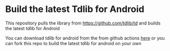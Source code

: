 # Build the latest Tdlib for Android 
This repository pulls the library from https://github.com/tdlib/td and builds the latest tdlib for Android

You can download tdlib for android from the from github actions [here](https://github.com/ranjitsingha/lib/actions) or you can fork this repo to build the latest tdlib for android on your own
